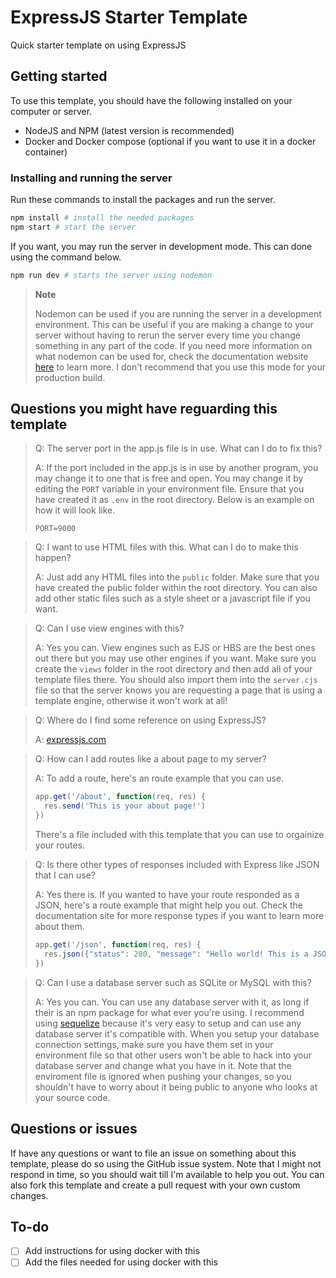 # ExpressJS Starter Template
Quick starter template on using ExpressJS

## Getting started
To use this template, you should have the following installed on your computer or server.

- NodeJS and NPM (latest version is recommended)
- Docker and Docker compose (optional if you want to use it in a docker container)

### Installing and running the server
Run these commands to install the packages and run the server.

```bash
npm install # install the needed packages
npm start # start the server
```

If you want, you may run the server in development mode. This can done using the command below.

```bash
npm run dev # starts the server using nodemon
```

> **Note**
>
> Nodemon can be used if you are running the server in a development environment. This can be useful if you are making a change to your server without having to rerun the server every time you change something in any part of the code. If you need more information on what nodemon can be used for, check the documentation website [here](https://nodemon.io/) to learn more. I don't recommend that you use this mode for your production build.

## Questions you might have reguarding this template

> Q: The server port in the app.js file is in use. What can I do to fix this?
>
> A: If the port included in the app.js is in use by another program, you may change it to one that is free and open. You may change it by editing the `PORT` variable in your environment file. Ensure that you have created it as `.env` in the root directory. Below is an example on how it will look like.
> ```
> PORT=9000
> ```

> Q: I want to use HTML files with this. What can I do to make this happen?
>
> A: Just add any HTML files into the `public` folder. Make sure that you have created the public folder within the root directory. You can also add other static files such as a style sheet or a javascript file if you want.

> Q: Can I use view engines with this?
>
> A: Yes you can. View engines such as EJS or HBS are the best ones out there but you may use other engines if you want. Make sure you create the `views` folder in the root directory and then add all of your template files there. You should also import them into the `server.cjs` file so that the server knows you are requesting a page that is using a template engine, otherwise it won't work at all!

> Q: Where do I find some reference on using ExpressJS?
>
> A: [expressjs.com](https://expressjs.com/)

> Q: How can I add routes like a about page to my server?
>
> A: To add a route, here's an route example that you can use.
> ```javascript
> app.get('/about', function(req, res) {
>   res.send('This is your about page!')
> })
> ```
> There's a file included with this template that you can use to orgainize your routes.

> Q: Is there other types of responses included with Express like JSON that I can use?
>
> A: Yes there is. If you wanted to have your route responded as a JSON, here's a route example that might help you out. Check the documentation site for more response types if you want to learn more about them.
> ```javascript
> app.get('/json', function(req, res) {
>   res.json({"status": 200, "message": "Hello world! This is a JSON response!"})
> })
> ```

> Q: Can I use a database server such as SQLite or MySQL with this?
>
> A: Yes you can. You can use any database server with it, as long if their is an npm package for what ever you're using. I recommend using [sequelize](https://sequelize.org/) because it's very easy to setup and can use any database server it's compatible with. When you setup your database connection settings, make sure you have them set in your environment file so that other users won't be able to hack into your database server and change what you have in it. Note that the enviroment file is ignored when pushing your changes, so you shouldn't have to worry about it being public to anyone who looks at your source code.

## Questions or issues
If have any questions or want to file an issue on something about this template, please do so using the GitHub issue system. Note that I might not respond in time, so you should wait till I'm available to help you out. You can also fork this template and create a pull request with your own custom changes.

## To-do
- [ ] Add instructions for using docker with this
- [ ] Add the files needed for using docker with this
